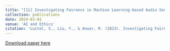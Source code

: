 ```yaml
---
title: "[11] Investigating Fairness in Machine Learning-based Audio Sentiment Analysis"
collection: publications
date: 2024-03-01
venue: 'AI and Ethics'
citation: 'Luitel, S., Liu, Y., & Anwar, M. (2023). Investigating Fairness in Machine Learning-based Audio Sentiment Analysis.'
---
```


[Download paper here](https://www.researchsquare.com/article/rs-2566840/v1)

